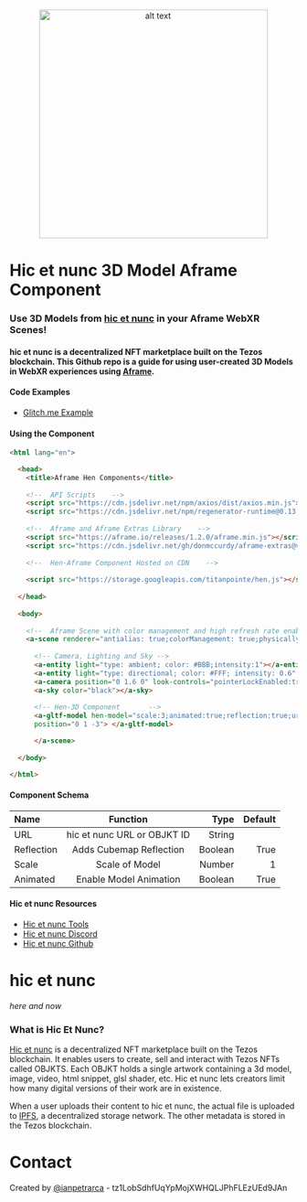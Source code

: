 <p style="margin-top:50px" align="center">
<img src="https://user-images.githubusercontent.com/1003196/122106218-a4be3380-cde7-11eb-9e64-ffff2085d151.png" alt="alt text" width="400">
</p>



# Hic et nunc 3D Model Aframe Component

### Use 3D Models from [hic et nunc](hicetnunc.xyz/) in your Aframe WebXR Scenes!
#### hic et nunc is a decentralized NFT marketplace built on the Tezos blockchain. This Github repo is a guide for using user-created 3D Models in WebXR experiences using [Aframe](https://aframe.io).

#### Code Examples

- [Glitch.me Example](https://github.com/ianpetrarca/hicetnunc_api_guide/tree/main/web) 

#### Using the Component 

```html
<html lang="en">

  <head>
    <title>Aframe Hen Components</title>
    
    <!--  API Scripts    -->
    <script src="https://cdn.jsdelivr.net/npm/axios/dist/axios.min.js"></script> 
    <script src="https://cdn.jsdelivr.net/npm/regenerator-runtime@0.13.7/runtime.min.js"></script>
    
    <!--  Aframe and Aframe Extras Library    -->
    <script src="https://aframe.io/releases/1.2.0/aframe.min.js"></script>
    <script src="https://cdn.jsdelivr.net/gh/donmccurdy/aframe-extras@v6.1.1/dist/aframe-extras.min.js"></script>
    
    <!--  Hen-Aframe Component Hosted on CDN    -->
    
    <script src="https://storage.googleapis.com/titanpointe/hen.js"></script>
    
  </head>
   
  <body>
  
    <!--  Aframe Scene with color management and high refresh rate enabled  -->
    <a-scene renderer="antialias: true;colorManagement: true;physicallyCorrectLights: true;highRefreshRate:true">
  
      <!-- Camera, Lighting and Sky -->
      <a-entity light="type: ambient; color: #BBB;intensity:1"></a-entity>
      <a-entity light="type: directional; color: #FFF; intensity: 0.6" position="-0.5 1 1"></a-entity>
      <a-camera position="0 1.6 0" look-controls="pointerLockEnabled:true" fov="50"></a-camera>
      <a-sky color="black"></a-sky>
      
      <!-- Hen-3D Component       -->
      <a-gltf-model hen-model="scale:3;animated:true;reflection:true;url:https://www.hicetnunc.xyz/objkt/128211" 
      position="0 1 -3"> </a-gltf-model>

      </a-scene>
      
  </body>

</html>
```

#### Component Schema
| Name | Function | Type | Default |
| :---         |     :---:      |          ---: |      ---: | 
| URL   | hic et nunc URL or OBJKT ID     | String    |       |
| Reflection     | Adds Cubemap Reflection      | Boolean      | True      |
| Scale     | Scale of Model     | Number      | 1      |
| Animated     | Enable Model Animation    | Boolean      | True      |


#### Hic et nunc Resources
- [Hic et nunc Tools](hicetnunc.tools/)
- [Hic et nunc Discord](https://discord.gg/g7VQt5pJ)
- [Hic et nunc Github](https://github.com/hicetnunc2000/)

# hic et nunc
*here and now* 

### What is Hic Et Nunc?


[Hic et nunc](hicetnunc.xyz/) is a decentralized NFT marketplace built on the Tezos blockchain. It enables users to create, sell and interact with Tezos NFTs called OBJKTS. Each OBJKT holds a single artwork containing a 3d model, image, video, html snippet, glsl shader, etc. Hic et nunc lets creators limit how many digital versions of their work are in existence.

When a user uploads their content to hic et nunc, the actual file is uploaded to [IPFS](https://ipfs.io/), a decentralized storage network. The other metadata is stored in the Tezos blockchain. 

# Contact
Created by [@ianpetrarca](https://www.twitter.com/ianpetrarca) - tz1LobSdhfUqYpMojXWHQLJPhFLEzUEd9JAn
